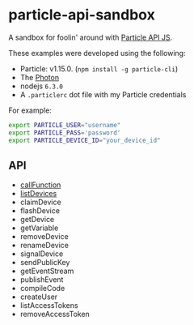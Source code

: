 # particle-api-sandbox

A sandbox for foolin' around with [Particle API JS](https://docs.particle.io/reference/javascript/).

These examples were developed using the following:
* Particle: v1.15.0. (`npm install -g particle-cli`)
* The [Photon](https://store.particle.io/?product=particle-photon&utm_source=Proto&utm_medium=Button&utm_content=Photon&utm_campaign=Buy)
* nodejs `6.3.0`
* A `.particlerc` dot file with my Particle credentials

For example:

```bash
export PARTICLE_USER="username"
export PARTICLE_PASS='password'
export PARTICLE_DEVICE_ID="your_device_id"
```

## API
* [callFunction](callFunction/)
* [listDevices](listDevices/)
* claimDevice
* flashDevice
* getDevice
* getVariable
* removeDevice
* renameDevice
* signalDevice
* sendPublicKey
* getEventStream
* publishEvent
* compileCode
* createUser
* listAccessTokens
* removeAccessToken
